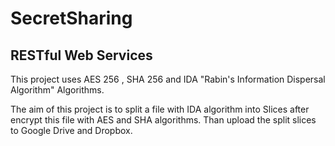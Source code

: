 # SecretSharing

## RESTful Web Services 

This project uses AES 256 , SHA 256 and IDA "Rabin's Information Dispersal Algorithm" Algorithms. 

The aim of this project is to split a file with IDA algorithm into Slices after encrypt this file with AES and SHA algorithms.
Than upload the split slices to Google Drive and Dropbox.